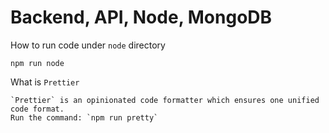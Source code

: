Backend, API, Node, MongoDB
==================================

How to run code under `node` directory
```
npm run node

```

What is `Prettier`
```
`Prettier` is an opinionated code formatter which ensures one unified code format.
Run the command: `npm run pretty`

```